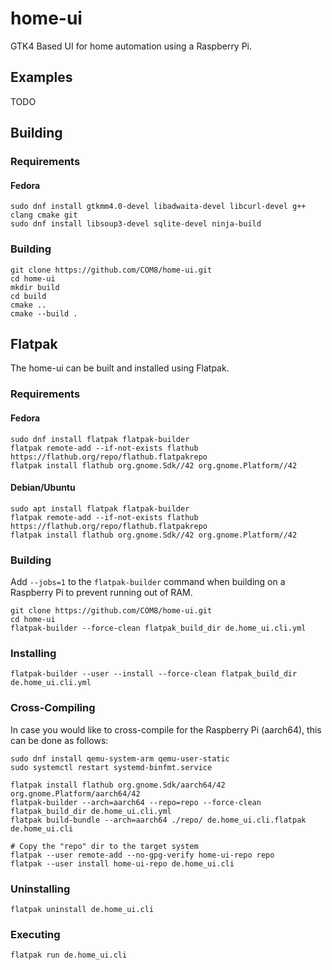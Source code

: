 # home-ui
GTK4 Based UI for home automation using a Raspberry Pi.

## Examples
TODO

## Building

### Requirements
#### Fedora
```
sudo dnf install gtkmm4.0-devel libadwaita-devel libcurl-devel g++ clang cmake git
sudo dnf install libsoup3-devel sqlite-devel ninja-build
```

### Building
```
git clone https://github.com/COM8/home-ui.git
cd home-ui
mkdir build
cd build
cmake ..
cmake --build .
```

## Flatpak
The home-ui can be built and installed using Flatpak.

### Requirements
#### Fedora
```
sudo dnf install flatpak flatpak-builder
flatpak remote-add --if-not-exists flathub https://flathub.org/repo/flathub.flatpakrepo
flatpak install flathub org.gnome.Sdk//42 org.gnome.Platform//42
```

#### Debian/Ubuntu
```
sudo apt install flatpak flatpak-builder
flatpak remote-add --if-not-exists flathub https://flathub.org/repo/flathub.flatpakrepo
flatpak install flathub org.gnome.Sdk//42 org.gnome.Platform//42
```

### Building
Add `--jobs=1` to the `flatpak-builder` command when building on a Raspberry Pi to prevent running out of RAM.
```
git clone https://github.com/COM8/home-ui.git
cd home-ui
flatpak-builder --force-clean flatpak_build_dir de.home_ui.cli.yml
```

### Installing
```
flatpak-builder --user --install --force-clean flatpak_build_dir de.home_ui.cli.yml
```

### Cross-Compiling
In case you would like to cross-compile for the Raspberry Pi (aarch64), this can be done as follows:
```
sudo dnf install qemu-system-arm qemu-user-static
sudo systemctl restart systemd-binfmt.service

flatpak install flathub org.gnome.Sdk/aarch64/42 org.gnome.Platform/aarch64/42
flatpak-builder --arch=aarch64 --repo=repo --force-clean flatpak_build_dir de.home_ui.cli.yml
flatpak build-bundle --arch=aarch64 ./repo/ de.home_ui.cli.flatpak de.home_ui.cli

# Copy the "repo" dir to the target system
flatpak --user remote-add --no-gpg-verify home-ui-repo repo
flatpak --user install home-ui-repo de.home_ui.cli
```

### Uninstalling
```
flatpak uninstall de.home_ui.cli
```

### Executing
```
flatpak run de.home_ui.cli
```
